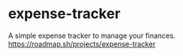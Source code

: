 # expense-tracker
A simple expense tracker to manage your finances.
https://roadmap.sh/projects/expense-tracker
